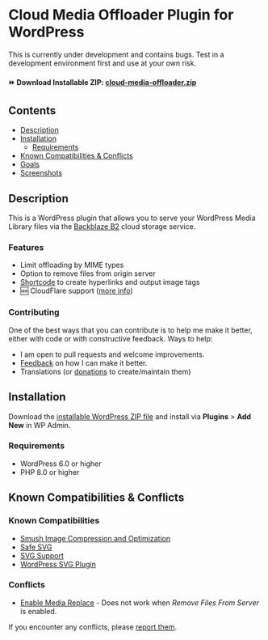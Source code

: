 <!--
[![Author](https://img.shields.io/badge/author-Daniel%20M.%20Hendricks-blue.svg?colorB=9900cc&style=flat-square)](https://www.danhendricks.com/?utm_source=github.com&utm_medium=campaign&utm_content=button&utm_campaign=seriocomic%2Fwordpress-cloud-media-offloader-plugin)
[![Latest Version](https://img.shields.io/github/release/seriocomic/wordpress-cloud-media-offloader-plugin.svg?style=flat-square)](https://github.com/seriocomic/wordpress-cloud-media-offloader-plugin/releases)
[![GitHub License](https://img.shields.io/badge/license-GPLv2-yellow.svg?style=flat-square)](https://github.com/seriocomic/wordpress-cloud-media-offloader-plugin/blob/master/LICENSE)
[![Composer Downloads](https://img.shields.io/packagist/dt/seriocomic/wordpress-cloud-media-offloader-plugin.svg?style=flat-square&label=packagist)](https://packagist.org/packages/seriocomic/wordpress-cloud-media-offloader-plugin)
[![Donate](https://img.shields.io/badge/Donate-PayPal-green.svg?style=flat-square)](https://paypal.me/danielhendricks)
[![Flywheel](https://img.shields.io/badge/style-Flywheel-green.svg?style=flat-square&label=get%20hosted&colorB=AE2A21)](https://share.getf.ly/e25g6k?utm_source=github.com&utm_medium=campaign&utm_content=button&utm_campaign=seriocomic%2Fwordpress-cloud-media-offloader-plugin)
[![Twitter](https://img.shields.io/twitter/url/https/github.com/seriocomic/wordpress-cloud-media-offloader-plugin.svg?style=social)](https://twitter.com/danielhendricks)
-->

# Cloud Media Offloader Plugin for WordPress

This is currently under development and contains bugs. Test in a development environment first and use at your own risk.

#### :fast_forward: Download Installable ZIP: [cloud-media-offloader.zip](https://github.com/seriocomic/wordpress-cloud-media-offloader-plugin/releases/download/0.9.0/cloud-media-offloader.zip)

## Contents

- [Description](#description)
- [Installation](#installation)
   - [Requirements](#requirements)
- [Known Compatibilities & Conflicts](#known-compatibilities--conflicts)
- [Goals](#future-goals)
- [Screenshots](#screenshots)

## Description

This is a WordPress plugin that allows you to serve your WordPress Media Library files via the [Backblaze B2](https://www.backblaze.com/b2/cloud-storage.html#af9kre) cloud storage service.

### Features

- Limit offloading by MIME types
- Option to remove files from origin server
- [Shortcode](https://github.com/seriocomic/wordpress-cloud-media-offloader-plugin/wiki/Shortcodes) to create hyperlinks and output image tags
- :new: CloudFlare support ([more info](https://www.backblaze.com/blog/backblaze-and-cloudflare-partner-to-provide-free-data-transfer/))

### Contributing

One of the best ways that you can contribute is to help me make it better, either with code or with constructive feedback. Ways to help:

* I am open to pull requests and welcome improvements.
* [Feedback](https://github.com/seriocomic/wordpress-cloud-media-offloader-plugin/issues) on how I can make it better.
* Translations (or [donations](https://paypal.me/danielhendricks) to create/maintain them)

## Installation

Download the [installable WordPress ZIP file](https://github.com/seriocomic/wordpress-cloud-media-offloader-plugin/releases/download/0.9.0/cloud-media-offloader.zip) and install via **Plugins** > **Add New** in WP Admin.

### Requirements

- WordPress 6.0 or higher
- PHP 8.0 or higher


## Known Compatibilities & Conflicts

### Known Compatibilities

* [Smush Image Compression and Optimization](https://wordpress.org/plugins/wp-smushit/)
* [Safe SVG](https://wordpress.org/plugins/safe-svg/)
* [SVG Support](https://wordpress.org/plugins/svg-support/)
* [WordPress SVG Plugin](https://github.com/Lewiscowles1986/WordPressSVGPlugin)

### Conflicts

* [Enable Media Replace](https://wordpress.org/plugins/enable-media-replace/) - Does not work when _Remove Files From Server_ is enabled.

If you encounter any conflicts, please [report them](https://github.com/seriocomic/wordpress-cloud-media-offloader-plugin/issues).

